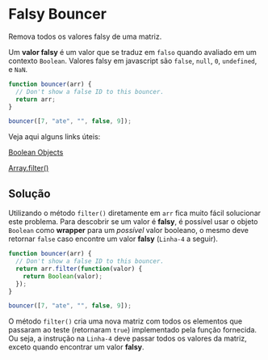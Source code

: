 # Falsy Bouncer

Remova todos os valores falsy de uma matriz.

Um **valor falsy** é um valor que se traduz em `falso` quando avaliado em um contexto `Boolean`. Valores falsy em javascript são `false`, `null`, `0`, `undefined`, e `NaN`.

```js
function bouncer(arr) {
  // Don't show a false ID to this bouncer.
  return arr;
}

bouncer([7, "ate", "", false, 9]);
```

Veja aqui alguns links úteis:

[Boolean Objects](https://developer.mozilla.org/en-US/docs/Web/JavaScript/Reference/Global_Objects/Boolean)

[Array.filter()](https://developer.mozilla.org/en-US/docs/Web/JavaScript/Reference/Global_Objects/Array/filter)

## Solução

Utilizando o método `filter()` diretamente em `arr` fica muito fácil solucionar este problema. Para descobrir se um valor é **falsy**, é possível usar o objeto `Boolean` como **wrapper** para um *possível* valor booleano, o mesmo deve retornar `false` caso encontre um valor **falsy** (`Linha-4` a seguir).

```js
function bouncer(arr) {
  // Don't show a false ID to this bouncer.
  return arr.filter(function(valor) {
    return Boolean(valor);
  });
}

bouncer([7, "ate", "", false, 9]);
```

O método `filter()` cria uma nova matriz com todos os elementos que passaram ao teste (retornaram `true`) implementado pela função fornecida. Ou seja, a instrução na `Linha-4` deve passar todos os valores da matriz, exceto quando encontrar um valor **falsy**.
